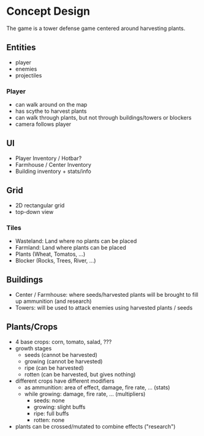 # Concept Design

The game is a tower defense game centered around harvesting plants.

## Entities

- player
- enemies
- projectiles

### Player

- can walk around on the map
- has scythe to harvest plants
- can walk through plants, but not through buildings/towers or blockers
- camera follows player

## UI

- Player Inventory / Hotbar?
- Farmhouse / Center Inventory
- Building inventory + stats/info

## Grid

- 2D rectangular grid
- top-down view

### Tiles

- Wasteland: Land where no plants can be placed
- Farmland: Land where plants can be placed
- Plants (Wheat, Tomatos, ...)
- Blocker (Rocks, Trees, River, ...)

## Buildings

- Center / Farmhouse: where seeds/harvested plants will be brought
  to fill up ammunition (and research)
- Towers: will be used to attack enemies using harvested plants / seeds

## Plants/Crops

- 4 base crops: corn, tomato, salad, ???
- growth stages
  - seeds (cannot be harvested)
  - growing (cannot be harvested)
  - ripe (can be harvested)
  - rotten (can be harvested, but gives nothing)
- different crops have different modifiers
  - as ammunition: area of effect, damage, fire rate, ... (stats)
  - while growing: damage, fire rate, ... (multipliers)
    - seeds: none
    - growing: slight buffs
    - ripe: full buffs
    - rotten: none
- plants can be crossed/mutated to combine effects ("research")

